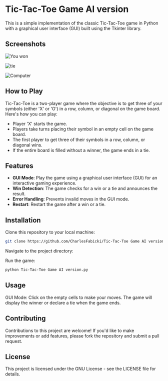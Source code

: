 # Tic-Tac-Toe Game AI version

This is a simple implementation of the classic Tic-Tac-Toe game in Python with a graphical user interface (GUI) built using the Tkinter library.

## Screenshots
![You won](https://github.com/CharlesFabicki/Tic-Tac-Toe.Game.plus.AI.version/assets/103677730/bfa9ccdd-239b-414f-ad39-73894e19c0d8)

![tie](https://github.com/CharlesFabicki/Tic-Tac-Toe.Game.plus.AI.version/assets/103677730/8f29ca0e-7325-4f14-9259-9d56654c8d72)

![Computer](https://github.com/CharlesFabicki/Tic-Tac-Toe.Game.plus.AI.version/assets/103677730/9b3a7586-5df0-4c13-aa16-bd330d4251c4)


## How to Play

Tic-Tac-Toe is a two-player game where the objective is to get three of your symbols (either 'X' or 'O') in a row, column, or diagonal on the game board. Here's how you can play:

- Player 'X' starts the game.
- Players take turns placing their symbol in an empty cell on the game board.
- The first player to get three of their symbols in a row, column, or diagonal wins.
- If the entire board is filled without a winner, the game ends in a tie.

## Features


- **GUI Mode**: Play the game using a graphical user interface (GUI) for an interactive gaming experience.
- **Win Detection**: The game checks for a win or a tie and announces the result.
- **Error Handling**: Prevents invalid moves in the GUI mode.
- **Restart**: Restart the game after a win or a tie.

## Installation

 Clone this repository to your local machine:

   ```bash
   git clone https://github.com/CharlesFabicki/Tic-Tac-Toe Game AI version.git
   ```
Navigate to the project directory:

Run the game:

```bash
python Tic-Tac-Toe Game AI version.py
```

## Usage

GUI Mode: Click on the empty cells to make your moves. The game will display the winner or declare a tie when the game ends.

## Contributing
Contributions to this project are welcome! If you'd like to make improvements or add features, please fork the repository and submit a pull request.

## License
This project is licensed under the GNU License - see the LICENSE file for details.
